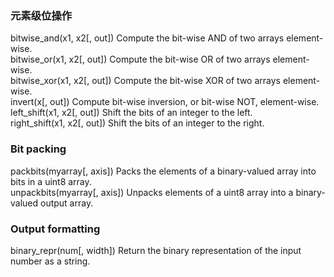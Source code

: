 ### 元素级位操作

bitwise\_and\(x1, x2\[, out\]\)    Compute the bit-wise AND of two arrays element-wise.  
bitwise\_or\(x1, x2\[, out\]\)    Compute the bit-wise OR of two arrays element-wise.  
bitwise\_xor\(x1, x2\[, out\]\)    Compute the bit-wise XOR of two arrays element-wise.  
invert\(x\[, out\]\)    Compute bit-wise inversion, or bit-wise NOT, element-wise.  
left\_shift\(x1, x2\[, out\]\)    Shift the bits of an integer to the left.  
right\_shift\(x1, x2\[, out\]\)    Shift the bits of an integer to the right.

### Bit packing

packbits\(myarray\[, axis\]\)    Packs the elements of a binary-valued array into bits in a uint8 array.  
unpackbits\(myarray\[, axis\]\)    Unpacks elements of a uint8 array into a binary-valued output array.

### Output formatting

binary\_repr\(num\[, width\]\)    Return the binary representation of the input number as a string.

